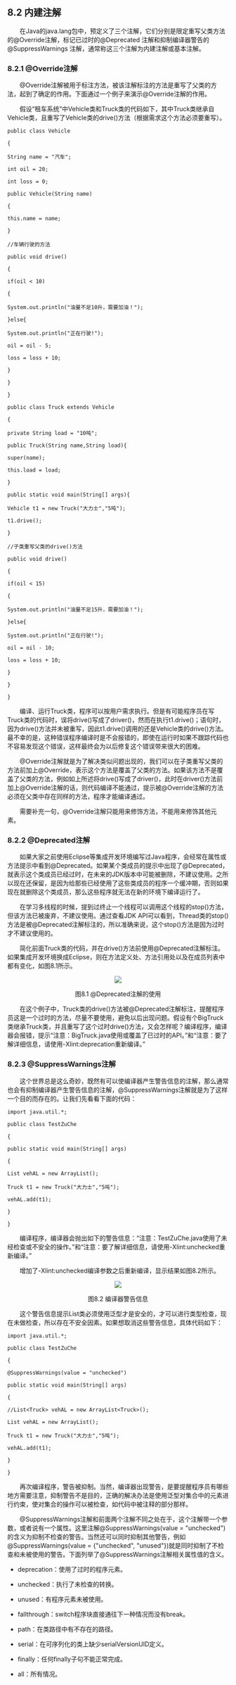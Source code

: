 ## 8.2  内建注解

 

&emsp;&emsp;在Java的java.lang包中，预定义了三个注解，它们分别是限定重写父类方法的@Override注解，标记已过时的@Deprecated 注解和抑制编译器警告的@SuppressWarnings 注解，通常称这三个注解为内建注解或基本注解。

### 8.2.1  @Override注解  

&emsp;&emsp;@Override注解被用于标注方法，被该注解标注的方法是重写了父类的方法，起到了确定的作用。下面通过一个例子来演示@Override注解的作用。

&emsp;&emsp;假设“租车系统”中Vehicle类和Truck类的代码如下，其中Truck类继承自Vehicle类，且重写了Vehicle类的drive()方法（根据需求这个方法必须要重写）。


```
public class Vehicle 

{

String name = "汽车";

int oil = 20;

int loss = 0;

public Vehicle(String name)

{

this.name = name;

}

//车辆行驶的方法

public void drive()

{

if(oil < 10)

{       

System.out.println("油量不足10升，需要加油！");

}else{

System.out.println("正在行驶!");

oil = oil - 5;

loss = loss + 10;

}

}

}

public class Truck extends Vehicle 

{

private String load = "10吨";

public Truck(String name,String load){

super(name);

this.load = load;

}

public static void main(String[] args){

Vehicle t1 = new Truck("大力士","5吨");

t1.drive();

}

//子类重写父类的drive()方法

public void drive()

{

if(oil < 15)

{       

System.out.println("油量不足15升，需要加油！");

}else{

System.out.println("正在行驶!");

oil = oil - 10;

loss = loss + 10;

}

}

}

```

&emsp;&emsp;编译、运行Truck类，程序可以按用户需求执行。但是有可能程序员在写Truck类的代码时，误将drive()写成了driver()，然而在执行t1.drive()；语句时，因为drive()方法并未被重写，因此t1.drive()调用的还是Vehicle类的drive()方法。最不幸的是，这种错误程序编译时是不会报错的，即使在运行时如果不跟踪代码也不容易发现这个错误，这样最终会为以后修复这个错误带来很大的困难。

&emsp;&emsp;@Override注解就是为了解决类似问题出现的，我们可以在子类重写父类的方法前加上@Override，表示这个方法是覆盖了父类的方法。如果该方法不是覆盖了父类的方法，例如如上所述将drive()写成了driver()，此时在driver()方法前加上@Override注解的话，则代码编译不能通过，提示被@Override注解的方法必须在父类中存在同样的方法，程序才能编译通过。

&emsp;&emsp;需要补充一句，@Override注解只能用来修饰方法，不能用来修饰其他元素。

### 8.2.2  @Deprecated注解  

&emsp;&emsp;如果大家之前使用Eclipse等集成开发环境编写过Java程序，会经常在属性或方法提示中看到@Deprecated。如果某个类成员的提示中出现了@Deprecated，就表示这个类成员已经过时，在未来的JDK版本中可能被删除，不建议使用。之所以现在还保留，是因为给那些已经使用了这些类成员的程序一个缓冲期，否则如果现在就删除这个类成员，那么这些程序就无法在新的环境下编译运行了。

&emsp;&emsp;在学习多线程的时候，提到过终止一个线程可以调用这个线程的stop()方法，但该方法已被废弃，不建议使用。通过查看JDK API可以看到，Thread类的stop()方法是被@Deprecated注解标注的，所以准确来说，这个stop()方法是因为过时才不建议使用的。

&emsp;&emsp;简化前面Truck类的代码，并在drive()方法前使用@Deprecated注解标注。如果集成开发环境换成Eclipse，则在方法定义处、方法引用处以及在成员列表中都有变化，如图8.1所示。




<p align="center"><img src="../../img/d8z/tu8.1.png" /></p>  
<p align="center">图8.1  @Deprecated注解的使用</p>  



&emsp;&emsp;在这个例子中，Truck类的drive()方法被@Deprecated注解标注，提醒程序员这是一个过时的方法，尽量不要使用，避免以后出现问题。假设有个BigTruck类继承Truck类，并且重写了这个过时drive()方法，又会怎样呢？编译程序，编译器会报错，提示“注意：BigTruck.java使用或覆盖了已过时的API。”和“注意：要了解详细信息，请使用-Xlint:deprecation重新编译。”

### 8.2.3  @SuppressWarnings注解  

&emsp;&emsp;这个世界总是这么奇妙，既然有可以使编译器产生警告信息的注解，那么通常也会有抑制编译器产生警告信息的注解，@SuppressWarnings注解就是为了这样一个目的而存在的。让我们先看看下面的代码：


```
import java.util.*;

public class TestZuChe 

{

public static void main(String[] args) 

{

List vehAL = new ArrayList();

Truck t1 = new Truck("大力士","5吨");

vehAL.add(t1);

}

}
```
&emsp;&emsp;编译程序，编译器会抛出如下的警告信息：“注意：TestZuChe.java使用了未经检查或不安全的操作。”和“注意：要了解详细信息，请使用-Xlint:unchecked重新编译。”

&emsp;&emsp;增加了-Xlint:unchecked编译参数之后重新编译，显示结果如图8.2所示。



<p align="center"><img src="../../img/d8z/tu8.2.png" /></p>  
<p align="center">图8.2  编译器警告信息</p>  



&emsp;&emsp;这个警告信息提示List类必须使用泛型才是安全的，才可以进行类型检查，现在未做检查，所以存在不安全因素。如果想取消这些警告信息，具体代码如下：


```
import java.util.*;

public class TestZuChe 

{

@SuppressWarnings(value = "unchecked")

public static void main(String[] args) 

{

//List<Truck> vehAL = new ArrayList<Truck>();

List vehAL = new ArrayList();

Truck t1 = new Truck("大力士","5吨");

vehAL.add(t1);

}

}
```


&emsp;&emsp;再次编译程序，警告被抑制。当然，编译器出现警告，是要提醒程序员有哪些地方需要注意，抑制警告不是目的，正确的解决办法是使用泛型对集合中的元素进行约束，使对集合的操作可以被检查，如代码中被注释的部分那样。

&emsp;&emsp;@SuppressWarnings注解和前面两个注解不同之处在于，这个注解带一个参数，或者说有一个属性。这里注解@SuppressWarnings(value = "unchecked")的含义为抑制不检查的警告。当然还可以同时抑制其他警告，例如@SuppressWarnings(value = {"unchecked", "unused"})就是同时抑制了不检查和未被使用的警告。下面列举了@SuppressWarnings注解相关属性值的含义。

- deprecation：使用了过时的程序元素。

- unchecked：执行了未检查的转换。

- unused：有程序元素未被使用。

- fallthrough：switch程序块直接通往下一种情况而没有break。

- path：在类路径中有不存在的路径。

- serial：在可序列化的类上缺少serialVersionUID定义。

- finally：任何finally子句不能正常完成。

- all：所有情况。



